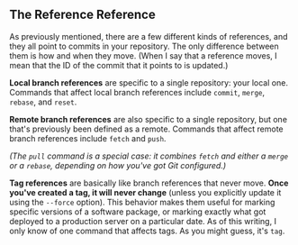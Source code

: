 ## The Reference Reference ##

As previously mentioned, there are a few different kinds of references, and they all point to commits in your repository. The only difference between them is how and when they move. (When I say that a reference moves, I mean that the ID of the commit that it points to is updated.)

**Local branch references** are specific to a single repository: your local one. Commands that affect local branch references include `commit`, `merge`, `rebase`, and `reset`.

**Remote branch references** are also specific to a single repository, but one that's previously been defined as a remote. Commands that affect remote branch references include `fetch` and `push`.

_(The `pull` command is a special case: it combines `fetch` and either a `merge` or a `rebase`, depending on how you've got Git configured.)_

**Tag references** are basically like branch references that never move. **Once you've created a tag, it will never change** (unless you explicitly update it using the `--force` option). This behavior makes them useful for marking specific versions of a software package, or marking exactly what got deployed to a production server on a particular date. As of this writing, I only know of one command that affects tags. As you might guess, it's `tag`.
